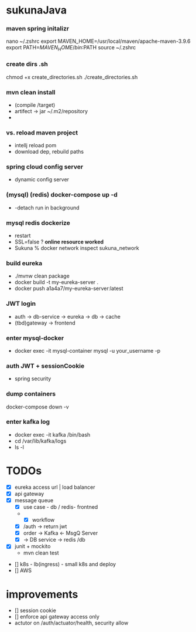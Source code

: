# sukunaJava

### maven spring initalizr
nano ~/.zshrc
export MAVEN_HOME=/usr/local/maven/apache-maven-3.9.6
export PATH=$MAVEN_HOME/bin:$PATH
source ~/.zshrc

### create dirs .sh
chmod +x create_directories.sh
./create_directories.sh


### mvn clean install  
- (compile /target)
- artifect -> jar ~/.m2/repository
- 
### vs. reload maven project 
- intellj reload pom 
- download dep, rebuild paths


### spring cloud config server
- dynamic config server

### (mysql) (redis) docker-compose up -d
- -detach run in background

### mysql redis dockerize
- restart
- SSL=false ? **online resource worked**
- Sukuna % docker network inspect sukuna_network


### build eureka 
- ./mvnw clean package
- docker build -t my-eureka-server .
- docker push a1a4a7/my-eureka-server:latest

### JWT login
- auth -> db-service -> eureka -> db -> cache
- (tbd)gateway -> frontend

### enter mysql-docker
- docker exec -it mysql-container mysql -u your_username -p


### auth JWT + sessionCookie
- spring security
### dump containers
docker-compose down -v

### enter kafka log
- docker exec -it kafka /bin/bash
- cd /var/lib/kafka/logs
- ls -l




# TODOs
- [x] eureka access url | load balancer
- [x] api gateway
- [x] message queue
  - [x] use case - db / redis- frontned
  - - [x] workflow
  - [x] /auth -> return jwt
  - [x] order -> Kafka <- MsgQ Server
  - [x] ->  DB service -> redis /db
-[x] junit + mockito
  - mvn clean test
- [] k8s - lb(ingress) - small k8s and deploy
- [] AWS


# improvements
- [] session cookie
- [] enforce api gateway access only
- actutor on /auth/actuator/health, security allow
     